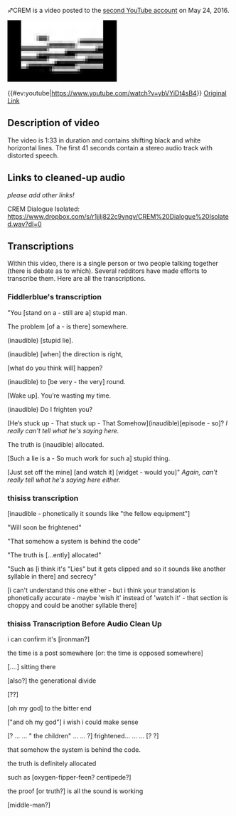 ♐CREM is a video posted to the [second YouTube
account](Real_and_Fake_channels "wikilink") on May 24, 2016.

![Thumbnail of ♐CREM](Crem.jpeg "Thumbnail of ♐CREM")

{{\#ev:youtube|<https://www.youtube.com/watch?v=ybVYiDt4sB4>}} [Original
Link](https://www.youtube.com/watch?v=XCDr5WjuMbw)

## Description of video

The video is 1:33 in duration and contains shifting black and white
horizontal lines. The first 41 seconds contain a stereo audio track with
distorted speech.

## Links to cleaned-up audio

*please add other links\!*

CREM Dialogue Isolated:
<https://www.dropbox.com/s/r1jjlj822c9yngv/CREM%20Dialogue%20Isolated.wav?dl=0>

## Transcriptions

Within this video, there is a single person or two people talking
together (there is debate as to which). Several redditors have made
efforts to transcribe them. Here are all the transcriptions.

### Fiddlerblue's transcription

"You \[stand on a - still are a\] stupid man.

The problem \[of a - is there\] somewhere.

(inaudible) \[stupid lie\].

(inaudible) \[when\] the direction is right,

\[what do you think will\] happen?

(inaudible) to \[be very - the very\] round.

\[Wake up\]. You’re wasting my time.

(inaudible) Do I frighten you?

\[He’s stuck up - That stuck up - That Somehow\](inaudible)\[episode -
so\]? <em>I really can't tell what he's saying here.</em>

The truth is (inaudible) allocated.

\[Such a lie is a - So much work for such a\] stupid thing.

\[Just set off the mine\] \[and watch it\] \[widget - would you\]"
<em>Again, can't really tell what he's saying here either.</em>

### thisiss transcription

\[inaudible - phonetically it sounds like "the fellow equipment"\]

"Will soon be frightened"

"That somehow a system is behind the code"

"The truth is \[...ently\] allocated"

"Such as \[i think it's "Lies" but it gets clipped and so it sounds like
another syllable in there\] and secrecy"

\[i can't understand this one either - but i think your translation is
phonetically accurate - maybe 'wish it' instead of 'watch it' - that
section is choppy and could be another syllable there\]

### thisiss Transcription Before Audio Clean Up

i can confirm it's \[ironman?\]

the time is a post somewhere \[or: the time is opposed somewhere\]

\[....\] sitting there

\[also?\] the generational divide

\[??\]

\[oh my god\] to the bitter end

\["and oh my god"\] i wish i could make sense

\[? ... ... " the children" ... ... ?\] frightened... ... ... \[? ?\]

that somehow the system is behind the code.

the truth is definitely allocated

such as \[oxygen-fipper-feen? centipede?\]

the proof \[or truth?\] is all the sound is working

\[middle-man?\]
